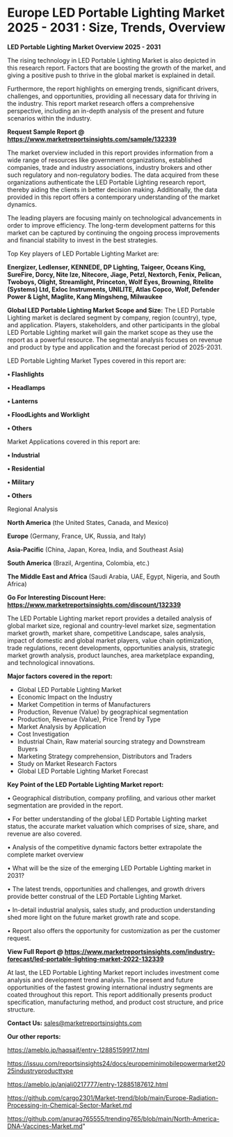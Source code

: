   # Europe LED Portable Lighting Market 2025 - 2031 : Size, Trends, Overview

<Strong> LED Portable Lighting Market Overview 2025 - 2031</strong>

The rising technology in LED Portable Lighting Market is also depicted in this research report. Factors that are boosting the growth of the market, and giving a positive push to thrive in the global market is explained in detail.

Furthermore, the report highlights on emerging trends, significant drivers, challenges, and opportunities, providing all necessary data for thriving in the industry. This report market research offers a comprehensive perspective, including an in-depth analysis of the present and future scenarios within the industry.

<strong>Request Sample Report @ <a href=https://www.marketreportsinsights.com/sample/132339>https://www.marketreportsinsights.com/sample/132339</a></strong>

The market overview included in this report provides information from a wide range of resources like government organizations, established companies, trade and industry associations, industry brokers and other such regulatory and non-regulatory bodies. The data acquired from these organizations authenticate the LED Portable Lighting research report, thereby aiding the clients in better decision making. Additionally, the data provided in this report offers a contemporary understanding of the market dynamics.

The leading players are focusing mainly on technological advancements in order to improve efficiency. The long-term development patterns for this market can be captured by continuing the ongoing process improvements and financial stability to invest in the best strategies.

Top Key players of LED Portable Lighting Market are:

<strong>Energizer, Ledlenser, KENNEDE, DP Lighting, Taigeer, Oceans King, SureFire, Dorcy, Nite Ize, Nitecore, Jiage, Petzl, Nextorch, Fenix, Pelican, Twoboys, Olight, Streamlight, Princeton, Wolf Eyes, Browning, Ritelite (Systems) Ltd, Exloc Instruments, UNILITE, Atlas Copco, Wolf, Defender Power & Light, Maglite, Kang Mingsheng, Milwaukee</strong>

<strong><b>Global LED Portable Lighting Market Scope and Size:</b></strong>
The LED Portable Lighting market is declared segment by company, region (country), type, and application. Players, stakeholders, and other participants in the global LED Portable Lighting market will gain the market scope as they use the report as a powerful resource. The segmental analysis focuses on revenue and product by type and application and the forecast period of 2025-2031.

LED Portable Lighting Market Types covered in this report are:

<strong>• Flashlights

• Headlamps

• Lanterns

• FloodLights and Worklight

• Others</strong>

Market Applications covered in this report are:

<strong>• Industrial

• Residential

• Military

• Others</strong> 

Regional Analysis

<strong>North America</strong> (the United States, Canada, and Mexico)

<strong>Europe</strong> (Germany, France, UK, Russia, and Italy)

<strong>Asia-Pacific</strong> (China, Japan, Korea, India, and Southeast Asia)

<strong>South America</strong> (Brazil, Argentina, Colombia, etc.)

<strong>The Middle East and Africa</strong> (Saudi Arabia, UAE, Egypt, Nigeria, and South Africa)

<strong>Go For Interesting Discount Here: <a href=https://www.marketreportsinsights.com/discount/132339>https://www.marketreportsinsights.com/discount/132339</a></strong>

The LED Portable Lighting market report provides a detailed analysis of global market size, regional and country-level market size, segmentation market growth, market share, competitive Landscape, sales analysis, impact of domestic and global market players, value chain optimization, trade regulations, recent developments, opportunities analysis, strategic market growth analysis, product launches, area marketplace expanding, and technological innovations.

<strong><b>Major factors covered in the report:</b></strong>
<ul>
  <li>Global LED Portable Lighting Market </li>
  <li>Economic Impact on the Industry</li>
  <li>Market Competition in terms of Manufacturers</li>
  <li>Production, Revenue (Value) by geographical segmentation</li>
  <li>Production, Revenue (Value), Price Trend by Type</li>
  <li>Market Analysis by Application</li>
  <li>Cost Investigation</li>
  <li>Industrial Chain, Raw material sourcing strategy and Downstream Buyers</li>
  <li>Marketing Strategy comprehension, Distributors and Traders</li>
  <li>Study on Market Research Factors</li>
  <li>Global LED Portable Lighting Market Forecast</li>
</ul>

<strong><b>Key Point of the LED Portable Lighting Market report:</b></strong>

• Geographical distribution, company profiling, and various other market segmentation are provided in the report.

• For better understanding of the global LED Portable Lighting market status, the accurate market valuation which comprises of size, share, and revenue are also covered.

• Analysis of the competitive dynamic factors better extrapolate the complete market overview

• What will be the size of the emerging LED Portable Lighting market in 2031?

• The latest trends, opportunities and challenges, and growth drivers provide better construal of the LED Portable Lighting Market.

• In-detail industrial analysis, sales study, and production understanding shed more light on the future market growth rate and scope.

• Report also offers the opportunity for customization as per the customer request.

<strong><b>View Full Report @ <a href=https://www.marketreportsinsights.com/industry-forecast/led-portable-lighting-market-2022-132339>https://www.marketreportsinsights.com/industry-forecast/led-portable-lighting-market-2022-132339</a></b></strong>


At last, the LED Portable Lighting Market report includes investment come analysis and development trend analysis. The present and future opportunities of the fastest growing international industry segments are coated throughout this report. This report additionally presents product specification, manufacturing method, and product cost structure, and price structure.

<strong>Contact Us:</strong>
sales@marketreportsinsights.com

<strong>Our other reports:</strong>

<a href=https://ameblo.jp/haqsaif/entry-12885159917.html>https://ameblo.jp/haqsaif/entry-12885159917.html</a>

<a href=https://issuu.com/reportsinsights24/docs/europeminimobilepowermarket2025industryproducttype>https://issuu.com/reportsinsights24/docs/europeminimobilepowermarket2025industryproducttype</a>

<a href=https://ameblo.jp/anjali0217777/entry-12885187612.html>https://ameblo.jp/anjali0217777/entry-12885187612.html</a>

<a href=https://github.com/cargo2301/Market-trend/blob/main/Europe-Radiation-Processing-in-Chemical-Sector-Market.md>https://github.com/cargo2301/Market-trend/blob/main/Europe-Radiation-Processing-in-Chemical-Sector-Market.md</a>

<a href=https://github.com/anurag765555/trending765/blob/main/North-America-DNA-Vaccines-Market.md>https://github.com/anurag765555/trending765/blob/main/North-America-DNA-Vaccines-Market.md</a>"
